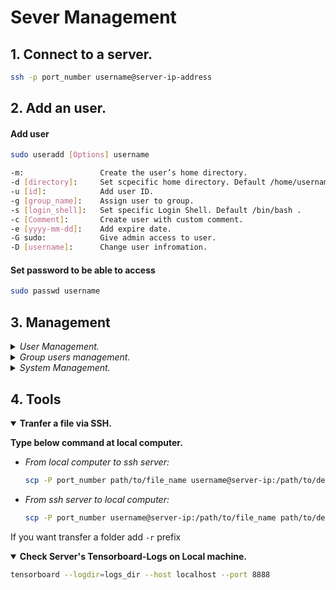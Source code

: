 # Sever Management

## 1. Connect to a server.
```sh
ssh -p port_number username@server-ip-address
```

## 2. Add an user.

#### Add user

```sh
sudo useradd [Options] username

-m:                 Create the user’s home directory.
-d [directory]:     Set scpecific home directory. Default /home/username/ .
-u [id]:            Add user ID.
-g [group_name]:    Assign user to group.
-s [login_shell]:   Set specific Login Shell. Default /bin/bash .
-c [Comment]:       Create user with custom comment.
-e [yyyy-mm-dd]:    Add expire date.
-G sudo:            Give admin access to user.
-D [username]:      Change user infromation.
```

#### Set password to be able to access
```sh
sudo passwd username
```

## 3. Management

<details>
<summary><i>User Management.</i></summary>

- List users: `getent passwd | cut -d: -f1`

- Check user's id: `id -u username`

- Kill all processes of a user: `pkill -U UID`

- Delete an user: `sudo userdel username`

- Check account expire day: `sudo chage -l username`

- Add HomeDir for a user: `sudo mkhomedir_helper username`

- Change user password: `sudo passwd username`

</details>
  
<details>
<summary><i>Group users management.</i></summary>
  
- Create a group: `sudo groupadd groupname`

- Delete a group: `sudo groupdel groupname`

- Assign group ownership: `sudo chown groupname foldername/filename`

- Check user's groups: `id -gn username`

- Add user to a group: `sudo usermod -a -G groupname username`

- Give a user admin access: `sudo usermod -a -G sudo username`

- Remove user from a group: `sudo gpasswd -d username groupname`

</details>

<details>
<summary><i>System Management.</i></summary>

- Check CPU & RAM Performance: `htop`

- Check Disk Space: `df -H`

- Check all users's disk usage: `cd /home/ && sudo du -h --max-depth=1 | sort -hr`

- Check GPU Performance: `nvidia-smi`
  
</details>
  
## 4. Tools

<details open>
<summary><b>Tranfer a file via SSH. </b></summary>
  
  **Type below command at local computer.**
  - *From local computer to ssh server:*
    ```sh
    scp -P port_number path/to/file_name username@server-ip:/path/to/destiny
    ```
  - *From ssh server to local computer:*
    ```sh
    scp -P port_number username@server-ip:/path/to/file_name path/to/destiny 
    ```
  If you want transfer a folder add `-r` prefix

</details>
  
<details open>
<summary><b>Check Server's Tensorboard-Logs on Local machine.</b></summary>
  
  ```sh
  tensorboard --logdir=logs_dir --host localhost --port 8888
  ```
  
</details>
